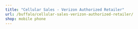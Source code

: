 ```yaml
---
title: "Cellular Sales - Verizon Authorized Retailer"
url: /buffalo/cellular-sales-verizon-authorized-retailer/
shop: mobile phone
---
```


